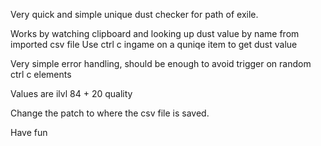 Very quick and simple unique dust checker for path of exile.

Works by watching clipboard and looking up dust value by name from imported csv file
Use ctrl c ingame on a quniqe item to get dust value

Very simple error handling, should be enough to avoid trigger on random ctrl c elements

Values are ilvl 84 + 20 quality

Change the patch to where the csv file is saved.

Have fun

